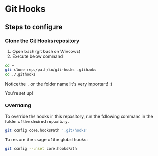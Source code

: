 # Git Hooks

## Steps to configure

### Clone the Git Hooks repository

1. Open bash (git bash on Windows)
2. Execute below command

```bash
cd ~
git clone repo/path/to/git-hooks .githooks
cd ./.githooks
```

Notice the `.` on the folder name! it's very important! :)

You're set up!

### Overriding

To override the hooks in this repository, run the following command in the folder of the desired repository:

```bash
git config core.hooksPath '.git/hooks'
```

To restore the usage of the global hooks:

```bash
git config --unset core.hooksPath
```
